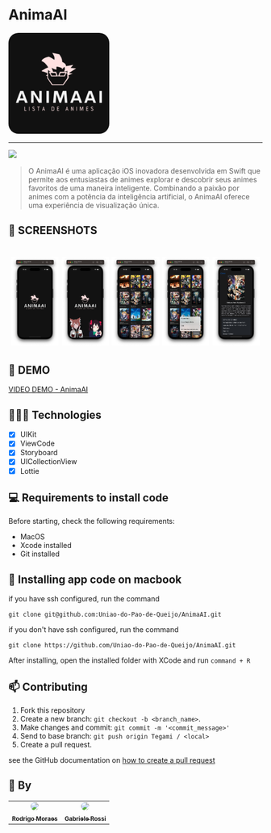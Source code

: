 # AnimaAI

<img width="200" style="border-radius:10%;" src="./assets/logo.png">

<hr>

<img src="https://img.shields.io/badge/Swift-FA7343?style=for-the-badge&logo=swift&logoColor=white">

> O AnimaAI é uma aplicação iOS inovadora desenvolvida em Swift que permite aos entusiastas de animes explorar e descobrir seus animes favoritos de uma maneira inteligente. Combinando a paixão por animes com a potência da inteligência artificial, o AnimaAI oferece uma experiência de visualização única.

## 💼 SCREENSHOTS

<h1 align="center">
  <img alt="Notes Splash" src="./assets/screen_one.png" width="18.5%">
  <img alt="Notes Page" src="./assets/screen_two.png" width="18.5%">
  <img alt="Sobre Page" src="./assets/screen_three.png" width="18.5%">
  <img alt="Note Page" src="./assets/screen_four.png" width="18.5%">
  <img alt="Settings Page" src="./assets/screen_five.png" width="18.5%">
</h1>

## 🎥 DEMO

[VIDEO DEMO - AnimaAI](https://github.com/Uniao-do-Pao-de-Queijo/AnimaAI/blob/afef8726b3b124c05ee2515c58d92d371796663e/assets/demo.mov)

## 👩🏾‍💻 Technologies

- [x] UIKit
- [x] ViewCode
- [x] Storyboard
- [x] UICollectionView
- [x] Lottie

## 💻 Requirements to install code

Before starting, check the following requirements:

- MacOS
- Xcode installed
- Git installed

## 🚀 Installing app code on macbook

if you have ssh configured, run the command

```
git clone git@github.com:Uniao-do-Pao-de-Queijo/AnimaAI.git
```

if you don't have ssh configured, run the command

```
git clone https://github.com/Uniao-do-Pao-de-Queijo/AnimaAI.git
```

After installing, open the installed folder with XCode and run `command + R`

## 📫 Contributing

1. Fork this repository
2. Create a new branch: `git checkout -b <branch_name>`.
3. Make changes and commit: `git commit -m '<commit_message>'`
4. Send to base branch: `git push origin Tegami / <local>`
5. Create a pull request.

see the GitHub documentation on [how to create a pull request](https://help.github.com/en/github/collaborating-with-issues-and-pull-requests/creating-a-pull-request)

## 🤝 By

<table>
  <tr>
    <td align="center">
      <a href="https://github.com/rod-moraes">
        <img src="https://github.com/rod-moraes.png" style="border-radius:50%;" width="100px;"/><br>
        <sub>
          <b>Rodrigo Moraes</b>
        </sub>
      </a>
    </td>
    <td align="center">
      <a href="https://github.com/gabsrossi">
        <img src="https://github.com/gabsrossi.png" style="border-radius:50%;"  width="100px;"/><br>
        <sub>
          <b>Gabriele Rossi</b>
        </sub>
      </a>
    </td>
  </tr>
</table>
